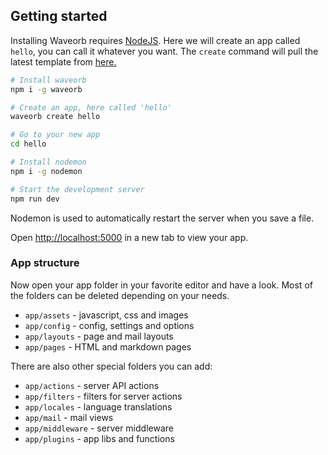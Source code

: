## Getting started

Installing Waveorb requires [NodeJS](https:/nodejs.org). Here we will create an app called `hello`, you can call it whatever you want. The `create` command will pull the latest template from [here.](https://github.com/eldoy/waveorb-templates)

```bash
# Install waveorb
npm i -g waveorb

# Create an app, here called 'hello'
waveorb create hello

# Go to your new app
cd hello

# Install nodemon
npm i -g nodemon

# Start the development server
npm run dev
```
Nodemon is used to automatically restart the server when you save a file.

Open [http://localhost:5000](http://localhost:5000) in a new tab to view your app.

### App structure

Now open your app folder in your favorite editor and have a look. Most of the folders can be deleted depending on your needs.

* `app/assets` - javascript, css and images
* `app/config` - config, settings and options
* `app/layouts` - page and mail layouts
* `app/pages` - HTML and markdown pages

There are also other special folders you can add:
* `app/actions` - server API actions
* `app/filters` - filters for server actions
* `app/locales` - language translations
* `app/mail` - mail views
* `app/middleware` - server middleware
* `app/plugins` - app libs and functions
